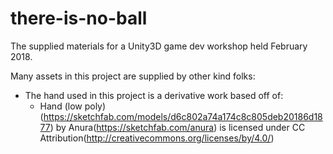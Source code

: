# there-is-no-ball
The supplied materials for a Unity3D game dev workshop held February 2018.

Many assets in this project are supplied by other kind folks:
 
* The hand used in this project is a derivative work based off of:
  * Hand (low poly)(https://sketchfab.com/models/d6c802a74a174c8c805deb20186d1877) by Anura(https://sketchfab.com/anura) is licensed under CC Attribution(http://creativecommons.org/licenses/by/4.0/)